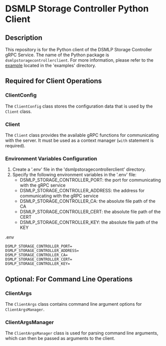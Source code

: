 # DSMLP Storage Controller Python Client

## Description

This repository is for the Python client of the DSMLP Storage Controller gRPC Service. The name of the Python package is `dsmlpstoragecontrollerclient`. For more information, please refer to the [example](https://github.com/ucsd-ets/dsmlpstoragecontroller-pyclient/blob/114e892aa5c41560ca49016f4bdef30332e84d57/examples/client_example.py) located in the 'examples' directory.

## Required for Client Operations

### ClientConfig

The `ClientConfig` class stores the configuration data that is used by the `Client` class.

### Client

The `Client` class provides the available gRPC functions for communicating with the server. It must be used as a context manager (`with` statement is required).

### Environment Variables Configuration

1. Create a '.env' file in the 'dsmlpstoragecontrollerclient' directory.
2. Specify the following environment variables in the '.env' file:
    - DSMLP_STORAGE_CONTROLLER_PORT: the port for communicating with the gRPC service
    - DSMLP_STORAGE_CONTROLLER_ADDRESS: the address for communicating with the gRPC service
    - DSMLP_STORAGE_CONTROLLER_CA: the absolute file path of the CA
    - DSMLP_STORAGE_CONTROLLER_CERT: the absolute file path of the CERT
    - DSMLP_STORAGE_CONTROLLER_KEY: the absolute file path of the KEY

.env
```
DSMLP_STORAGE_CONTROLLER_PORT=
DSMLP_STORAGE_CONTROLLER_ADDRESS=
DSMLP_STORAGE_CONTROLLER_CA=
DSMLP_STORAGE_CONTROLLER_CERT=
DSMLP_STORAGE_CONTROLLER_KEY=
```

## Optional: For Command Line Operations

### ClientArgs

The `ClientArgs` class contains command line argument options for `ClientArgsManager`.

### ClientArgsManager

The `ClientArgsManager` class is used for parsing command line arguments, which can then be passed as arguments to the client.